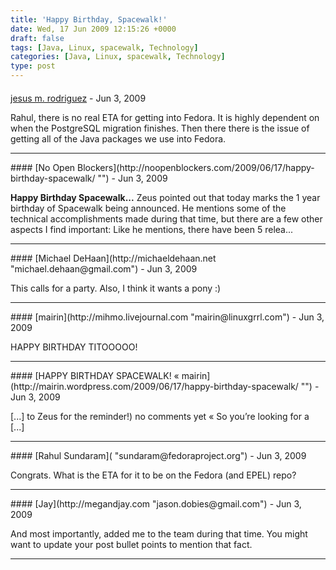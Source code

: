 ```yaml
---
title: 'Happy Birthday, Spacewalk!'
date: Wed, 17 Jun 2009 12:15:26 +0000
draft: false
tags: [Java, Linux, spacewalk, Technology]
categories: [Java, Linux, spacewalk, Technology]
type: post
---
```



#### 
[jesus m. rodriguez](http://zeusville.wordpress.com "jmrodri@gmail.com") - <time datetime="2009-06-17 10:31:10">Jun 3, 2009</time>

Rahul, there is no real ETA for getting into Fedora. It is highly dependent on when the PostgreSQL migration finishes. Then there there is the issue of getting all of the Java packages we use into Fedora.
<hr />
#### 
[No Open Blockers](http://noopenblockers.com/2009/06/17/happy-birthday-spacewalk/ "") - <time datetime="2009-06-17 13:20:10">Jun 3, 2009</time>

**Happy Birthday Spacewalk...** Zeus pointed out that today marks the 1 year birthday of Spacewalk being announced. He mentions some of the technical accomplishments made during that time, but there are a few other aspects I find important: Like he mentions, there have been 5 relea...
<hr />
#### 
[Michael DeHaan](http://michaeldehaan.net "michael.dehaan@gmail.com") - <time datetime="2009-06-17 12:10:51">Jun 3, 2009</time>

This calls for a party. Also, I think it wants a pony :)
<hr />
#### 
[mairin](http://mihmo.livejournal.com "mairin@linuxgrrl.com") - <time datetime="2009-06-17 10:20:28">Jun 3, 2009</time>

HAPPY BIRTHDAY TITOOOOO!
<hr />
#### 
[HAPPY BIRTHDAY SPACEWALK! &laquo; mairin](http://mairin.wordpress.com/2009/06/17/happy-birthday-spacewalk/ "") - <time datetime="2009-06-17 10:30:32">Jun 3, 2009</time>

\[...\] to Zeus for the reminder!) no comments yet « So you’re looking for a \[...\]
<hr />
#### 
[Rahul Sundaram]( "sundaram@fedoraproject.org") - <time datetime="2009-06-17 08:35:19">Jun 3, 2009</time>

Congrats. What is the ETA for it to be on the Fedora (and EPEL) repo?
<hr />
#### 
[Jay](http://megandjay.com "jason.dobies@gmail.com") - <time datetime="2009-06-17 08:34:54">Jun 3, 2009</time>

And most importantly, added me to the team during that time. You might want to update your post bullet points to mention that fact.
<hr />
